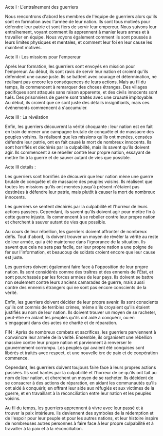 
Acte I : L'entraînement des guerriers

Nous rencontrons d'abord les membres de l'équipe de guerriers alors qu'ils sont en formation avec l'armée de leur nation. Ils sont tous motivés pour défendre leur patrie et sont fiers de servir leur empereur. Nous suivons leur entraînement, voyant comment ils apprennent à manier leurs armes et à travailler en équipe. Nous voyons également comment ils sont poussés à leurs limites physiques et mentales, et comment leur foi en leur cause les maintient motivés.

Acte II : Les missions pour l'empereur

Après leur formation, les guerriers sont envoyés en mission pour l'empereur. Au début, ils sont ravis de servir leur nation et croient qu'ils défendent une cause juste. Ils se battent avec courage et détermination, ne réalisant pas encore les conséquences de leurs actions. Mais au fil du temps, ils commencent à remarquer des choses étranges. Des villages pacifiques sont attaqués sans raison apparente, et des civils innocents sont tués. Des prisonniers de guerre sont traités avec une cruauté impitoyable. Au début, ils croient que ce sont juste des détails insignifiants, mais ces événements commencent à s'accumuler.

Acte III : La révélation

Enfin, les guerriers découvrent la vérité choquante : leur nation est en fait en train de mener une campagne brutale de conquête et de massacre des peuples voisins. Ils réalisent que les missions qu'ils ont menées, censées défendre leur patrie, ont en fait causé la mort de nombreux innocents. Ils sont horrifiés et déchirés par la culpabilité, mais ils savent qu'ils doivent agir. Ils commencent à se rebeller contre leur propre nation, essayant de mettre fin à la guerre et de sauver autant de vies que possible.





Acte III details :

Les guerriers sont horrifiés de découvrir que leur nation mène une guerre brutale de conquête et de massacre des peuples voisins. Ils réalisent que toutes les missions qu'ils ont menées jusqu'à présent n'étaient pas destinées à défendre leur patrie, mais plutôt à causer la mort de nombreux innocents.

Les guerriers se sentent déchirés par la culpabilité et l'horreur de leurs actions passées. Cependant, ils savent qu'ils doivent agir pour mettre fin à cette guerre injuste. Ils commencent à se rebeller contre leur propre nation et cherchent à sauver autant de vies que possible.

Au cours de leur rébellion, les guerriers doivent affronter de nombreux défis. Tout d'abord, ils doivent trouver un moyen de révéler la vérité au reste de leur armée, qui a été maintenue dans l'ignorance de la situation. Ils savent que cela ne sera pas facile, car leur propre nation a une poigne de fer sur l'information, et beaucoup de soldats croient encore que leur cause est juste.

Les guerriers doivent également faire face à l'opposition de leur propre nation. Ils sont considérés comme des traîtres et des ennemis de l'État, et sont pourchassés par les forces armées de leur pays. Ils doivent se battre non seulement contre leurs anciens camarades de guerre, mais aussi contre des ennemis étrangers qui ne sont pas encore conscients de la vérité.

Enfin, les guerriers doivent décider de leur propre avenir. Ils sont conscients qu'ils ont commis de terribles crimes, même s'ils croyaient qu'ils étaient justifiés au nom de leur nation. Ils doivent trouver un moyen de se racheter, peut-être en aidant les peuples qu'ils ont aidé à conquérir, ou en s'engageant dans des actes de charité et de réparation.


FIN :
Après de nombreux combats et sacrifices, les guerriers parviennent à convaincre leur armée de la vérité. Ensemble, ils organisent une rébellion massive contre leur propre nation et parviennent à renverser le gouvernement corrompu. Les peuples qui avaient été conquises sont libérés et traités avec respect, et une nouvelle ère de paix et de coopération commence.

Cependant, les guerriers doivent toujours faire face à leurs propres actions passées. Ils sont hantés par la culpabilité et l'horreur de ce qu'ils ont fait au nom de leur nation, et cherchent un moyen de se racheter. Ils décident de se consacrer à des actions de réparation, en aidant les communautés qu'ils ont aidé à conquérir, en offrant leur aide aux réfugiés et aux victimes de la guerre, et en travaillant à la réconciliation entre leur nation et les peuples voisins.

Au fil du temps, les guerriers apprennent à vivre avec leur passé et à trouver la paix intérieure. Ils deviennent des symboles de la rédemption et de l'espoir pour leur peuple et pour les autres nations, et leur histoire inspire de nombreuses autres personnes à faire face à leur propre culpabilité et à travailler à la paix et à la réconciliation.             